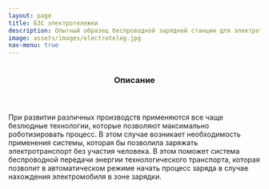 ```yaml
---
layout: page
title: БЗС электротележки 
description: Опытный образец беспроводной зарядной станции для электротележки серии ЕТ-20122
image: assets/images/electroteleg.jpg
nav-menu: true
---
```



<!-- Main -->
<div id="main">


<section id="two" class="spotlights">
<section>
	<a href="generic.html" class="image">
		<img src="{% link assets/images/electrotelega.png %}" alt="" data-position="center center" />
	</a>
	<div class="content">
		<div class="inner">
			<header class="major">
				<h3>Описание</h3>
			</header>
			<p>При развитии различных производств применяются все чаще безлюдные технологии, которые позволяют максимально роботизировать процесс. В этом случае возникает необходимость применения системы, которая бы позволила заряжать электротранспорт без участия человека. В этом поможет система беспроводной передачи энергии технологического транспорта, которая позволит в автоматическом режиме начать процесс заряда в случае нахождения электромобиля в зоне зарядки.</p>
		</div>
	</div>
</section>
